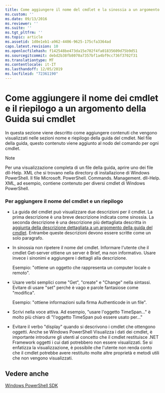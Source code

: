 ```yaml
---
title: Come aggiungere il nome del cmdlet e la sinossia a un argomento della guida del cmdlet | Microsoft Docs
ms.custom: ''
ms.date: 09/13/2016
ms.reviewer: ''
ms.suite: ''
ms.tgt_pltfrm: ''
ms.topic: article
ms.assetid: 1d0e1eb1-a962-4406-9625-175cfa3364ad
caps.latest.revision: 10
ms.openlocfilehash: f142548be473da15e702f4fa01835609d75b9d51
ms.sourcegitcommit: debd2b38fb8070a7357bf1a4bf9cc736f3702f31
ms.translationtype: MT
ms.contentlocale: it-IT
ms.lasthandoff: 12/05/2019
ms.locfileid: "72361190"
---
```

# <a name="how-to-add-the-cmdlet-name-and-synopsis-to-a-cmdlet-help-topic"></a>Come aggiungere il nome dei cmdlet e il riepilogo a un argomento della Guida sui cmdlet

In questa sezione viene descritto come aggiungere contenuti che vengono visualizzati nelle sezioni nome e riepilogo della guida del cmdlet. Nel file della guida, questo contenuto viene aggiunto al nodo del comando per ogni cmdlet.

> [!NOTE]
> Per una visualizzazione completa di un file della guida, aprire uno dei file dll-Help. XML che si trovano nella directory di installazione di Windows PowerShell. Il file Microsoft. PowerShell. Commands. Management. dll-Help. XML, ad esempio, contiene contenuto per diversi cmdlet di Windows PowerShell.

### <a name="to-add-the-cmdlet-name-and-a-synopsis"></a>Per aggiungere il nome del cmdlet e un riepilogo

- La guida del cmdlet può visualizzare due descrizioni per il cmdlet. La prima descrizione è una breve descrizione indicata come sinossia. La seconda descrizione è una descrizione più dettagliata descritta in [aggiunta della descrizione dettagliata a un argomento della guida del cmdlet](./how-to-add-a-cmdlet-description.md). Entrambe queste descrizioni devono essere scritte come un solo paragrafo.

- In sinossia non ripetere il nome del cmdlet. Informare l'utente che il cmdlet Get-server ottiene un server è Brief, ma non informativo. Usare invece i sinonimi e aggiungere i dettagli alla descrizione.

  Esempio: "ottiene un oggetto che rappresenta un computer locale o remoto".

- Usare verbi semplici come "Get", "create" e "Change" nella sintassi. Evitare di usare "set" perché è vago e parole fantasiose come "modifica".

  Esempio: "ottiene informazioni sulla firma Authenticode in un file".

- Scrivi nella voce attiva. Ad esempio, "usare l'oggetto TimeSpan..." è molto più chiaro di "l'oggetto TimeSpan può essere usato per..."

- Evitare il verbo "display" quando si descrivono i cmdlet che ottengono oggetti. Anche se Windows PowerShell Visualizza i dati dei cmdlet, è importante introdurre gli utenti al concetto che il cmdlet restituisce .NET Framework oggetti i cui dati potrebbero non essere visualizzati. Se si enfatizza la visualizzazione, è possibile che l'utente non renda conto che il cmdlet potrebbe avere restituito molte altre proprietà e metodi utili che non vengono visualizzati.

## <a name="see-also"></a>Vedere anche

 [Windows PowerShell SDK](../windows-powershell-reference.md)
